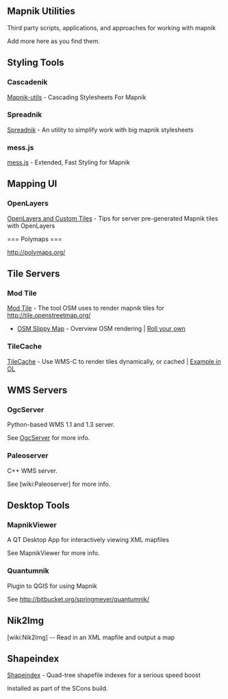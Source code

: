 <!-- Name: MapnikUtilities -->
<!-- Version: 7 -->
<!-- Last-Modified: 2011/04/28 09:41:33 -->
<!-- Author: manelclos -->
## Mapnik Utilities

Third party scripts, applications, and approaches for working with mapnik

Add more here as you find them.


## Styling Tools
### Cascadenik

[Mapnik-utils](http://code.google.com/p/mapnik-utils/) - Cascading Stylesheets For Mapnik

### Spreadnik

[Spreadnik](http://wiki.openstreetmap.org/wiki/Spreadnik) - An utility to simplify work with big mapnik stylesheets

### mess.js

[mess.js](https://github.com/developmentseed/mess.js) - Extended, Fast Styling for Mapnik

## Mapping UI
### OpenLayers

[OpenLayers and Custom Tiles](http://trac.openlayers.org/wiki/UsingCustomTiles) - Tips for server pre-generated Mapnik tiles with OpenLayers

=== Polymaps === 

http://polymaps.org/


## Tile Servers

### Mod Tile

[Mod Tile](http://wiki.openstreetmap.org/index.php/Mod_tile) - The tool OSM uses to render mapnik tiles for http://tile.openstreetmap.org/  
 * [OSM Slippy Map](http://wiki.openstreetmap.org/index.php/Slippy_Map) - Overview OSM rendering | [Roll your own](http://wiki.openstreetmap.org/index.php/Deploying_your_own_Slippy_Map)

### TileCache

[TileCache](http://tilecache.org/) - Use WMS-C to render tiles dynamically, or cached | [Example in OL](http://labs.metacarta.com/osm/)


## WMS Servers

### OgcServer

Python-based WMS 1.1 and 1.3 server.

See [OgcServer](https://github.com/mapnik/OGCServer) for more info.

### Paleoserver

C++ WMS server.

See [wiki:Paleoserver] for more info.

## Desktop Tools

### MapnikViewer

A QT Desktop App for interactively viewing XML mapfiles

See MapnikViewer for more info.

### Quantumnik
Plugin to QGIS for using Mapnik

See http://bitbucket.org/springmeyer/quantumnik/

## Nik2Img

[wiki:Nik2Img] -- Read in an XML mapfile and output a map

## Shapeindex

[Shapeindex](https://trac.mapnik.org/browser/trunk/utils/shapeindex) - Quad-tree shapefile indexes for a serious speed boost

Installed as part of the SCons build.